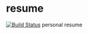 # resume
[![Build Status](https://travis-ci.org/swust-xiaoj/resume.svg?branch=master)](https://travis-ci.org/swust-xiaoj/resume)
personal resume
